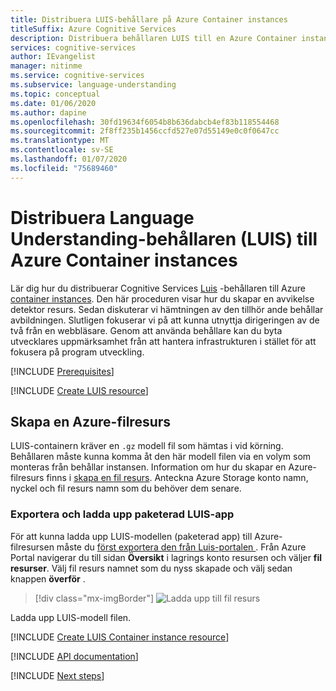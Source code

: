 ```yaml
---
title: Distribuera LUIS-behållare på Azure Container instances
titleSuffix: Azure Cognitive Services
description: Distribuera behållaren LUIS till en Azure Container instance och testa den i en webbläsare.
services: cognitive-services
author: IEvangelist
manager: nitinme
ms.service: cognitive-services
ms.subservice: language-understanding
ms.topic: conceptual
ms.date: 01/06/2020
ms.author: dapine
ms.openlocfilehash: 30fd19634f6054b8b636dabcb4ef83b118554468
ms.sourcegitcommit: 2f8ff235b1456ccfd527e07d55149e0c0f0647cc
ms.translationtype: MT
ms.contentlocale: sv-SE
ms.lasthandoff: 01/07/2020
ms.locfileid: "75689460"
---
```

# <a name="deploy-the-language-understanding-luis-container-to-azure-container-instances"></a>Distribuera Language Understanding-behållaren (LUIS) till Azure Container instances

Lär dig hur du distribuerar Cognitive Services [Luis](luis-container-howto.md) -behållaren till Azure [container instances](https://docs.microsoft.com/azure/container-instances/). Den här proceduren visar hur du skapar en avvikelse detektor resurs. Sedan diskuterar vi hämtningen av den tillhör ande behållar avbildningen. Slutligen fokuserar vi på att kunna utnyttja dirigeringen av de två från en webbläsare. Genom att använda behållare kan du byta utvecklares uppmärksamhet från att hantera infrastrukturen i stället för att fokusera på program utveckling.

[!INCLUDE [Prerequisites](../containers/includes/container-prerequisites.md)]

[!INCLUDE [Create LUIS resource](includes/create-luis-resource.md)]

## <a name="create-an-azure-file-share"></a>Skapa en Azure-filresurs

LUIS-containern kräver en `.gz` modell fil som hämtas i vid körning. Behållaren måste kunna komma åt den här modell filen via en volym som monteras från behållar instansen. Information om hur du skapar en Azure-filresurs finns i [skapa en fil resurs](../../storage/files/storage-how-to-create-file-share.md). Anteckna Azure Storage konto namn, nyckel och fil resurs namn som du behöver dem senare.

### <a name="export-and-upload-packaged-luis-app"></a>Exportera och ladda upp paketerad LUIS-app

För att kunna ladda upp LUIS-modellen (paketerad app) till Azure-filresursen måste du <a href="luis-container-howto.md#export-packaged-app-from-luis" target="_blank" rel="noopener">först <span class="docon docon-navigate-external x-hidden-focus"> </span>exportera den från Luis-portalen </a>. Från Azure Portal navigerar du till sidan **Översikt** i lagrings konto resursen och väljer **fil resurser**. Välj fil resurs namnet som du nyss skapade och välj sedan knappen **överför** .

> [!div class="mx-imgBorder"]
> ![Ladda upp till fil resurs](media/luis-how-to-deploy-to-aci/upload-file-share.png)

Ladda upp LUIS-modell filen.

[!INCLUDE [Create LUIS Container instance resource](../containers/includes/create-container-instances-resource-from-azure-cli.md)]

[!INCLUDE [API documentation](../../../includes/cognitive-services-containers-api-documentation.md)]

[!INCLUDE [Next steps](../containers/includes/containers-next-steps.md)]
